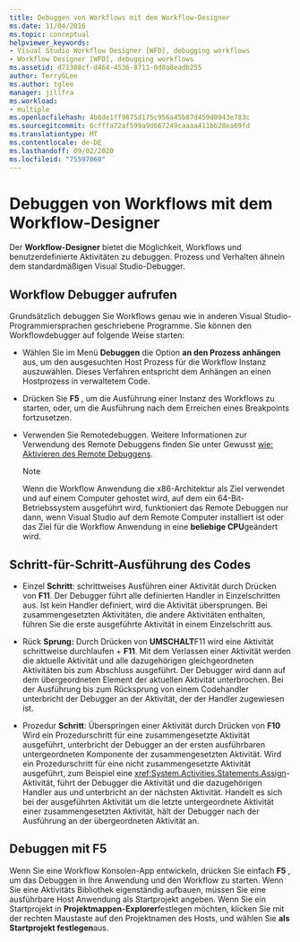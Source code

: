 ```yaml
---
title: Debuggen von Workflows mit dem Workflow-Designer
ms.date: 11/04/2016
ms.topic: conceptual
helpviewer_keywords:
- Visual Studio Workflow Designer [WFD], debugging workflows
- Workflow Designer [WFD], debugging workflows
ms.assetid: d71308cf-d464-4536-8711-0d0a8eadb255
author: TerryGLee
ms.author: tglee
manager: jillfra
ms.workload:
- multiple
ms.openlocfilehash: 4b8de1ff9875d175c956a45b87d459d0943e783c
ms.sourcegitcommit: 6cfffa72af599a9d667249caaaa411bb28ea69fd
ms.translationtype: MT
ms.contentlocale: de-DE
ms.lasthandoff: 09/02/2020
ms.locfileid: "75597060"
---
```

# <a name="debug-workflows-with-the-workflow-designer"></a>Debuggen von Workflows mit dem Workflow-Designer

Der **Workflow-Designer** bietet die Möglichkeit, Workflows und benutzerdefinierte Aktivitäten zu debuggen. Prozess und Verhalten ähneln dem standardmäßigen Visual Studio-Debugger.

## <a name="invoke-the-workflow-debugger"></a>Workflow Debugger aufrufen

Grundsätzlich debuggen Sie Workflows genau wie in anderen Visual Studio-Programmiersprachen geschriebene Programme. Sie können den Workflowdebugger auf folgende Weise starten:

- Wählen Sie im Menü **Debuggen** die Option **an den Prozess anhängen** aus, um den ausgesuchten Host Prozess für die Workflow Instanz auszuwählen. Dieses Verfahren entspricht dem Anhängen an einen Hostprozess in verwaltetem Code.

- Drücken Sie **F5** , um die Ausführung einer Instanz des Workflows zu starten, oder, um die Ausführung nach dem Erreichen eines Breakpoints fortzusetzen.

- Verwenden Sie Remotedebuggen. Weitere Informationen zur Verwendung des Remote Debuggens finden Sie unter Gewusst [wie: Aktivieren des Remote Debuggens](/previous-versions/visualstudio/visual-studio-2010/febz73k0(v=vs.100)).

   > [!NOTE]
   > Wenn die Workflow Anwendung die x86-Architektur als Ziel verwendet und auf einem Computer gehostet wird, auf dem ein 64-Bit-Betriebssystem ausgeführt wird, funktioniert das Remote Debuggen nur dann, wenn Visual Studio auf dem Remote Computer installiert ist oder das Ziel für die Workflow Anwendung in eine **beliebige CPU**geändert wird.

## <a name="step-through-code"></a>Schritt-für-Schritt-Ausführung des Codes

- Einzel **Schritt**: schrittweises Ausführen einer Aktivität durch Drücken von **F11**. Der Debugger führt alle definierten Handler in Einzelschritten aus. Ist kein Handler definiert, wird die Aktivität übersprungen. Bei zusammengesetzten Aktivitäten, die andere Aktivitäten enthalten, führen Sie die erste ausgeführte Aktivität in einem Einzelschritt aus.

- Rück **Sprung:** Durch Drücken von **UMSCHALT**F11 wird eine Aktivität schrittweise durchlaufen + **F11**. Mit dem Verlassen einer Aktivität werden die aktuelle Aktivität und alle dazugehörigen gleichgeordneten Aktivitäten bis zum Abschluss ausgeführt. Der Debugger wird dann auf dem übergeordneten Element der aktuellen Aktivität unterbrochen. Bei der Ausführung bis zum Rücksprung von einem Codehandler unterbricht der Debugger an der Aktivität, der der Handler zugewiesen ist.

- Prozedur **Schritt**: Überspringen einer Aktivität durch Drücken von **F10** Wird ein Prozedurschritt für eine zusammengesetzte Aktivität ausgeführt, unterbricht der Debugger an der ersten ausführbaren untergeordneten Komponente der zusammengesetzten Aktivität. Wird ein Prozedurschritt für eine nicht zusammengesetzte Aktivität ausgeführt, zum Beispiel eine <xref:System.Activities.Statements.Assign>-Aktivität, führt der Debugger die Aktivität und die dazugehörigen Handler aus und unterbricht an der nächsten Aktivität. Handelt es sich bei der ausgeführten Aktivität um die letzte untergeordnete Aktivität einer zusammengesetzten Aktivität, hält der Debugger nach der Ausführung an der übergeordneten Aktivität an.

## <a name="debug-with-f5"></a>Debuggen mit F5

Wenn Sie eine Workflow Konsolen-App entwickeln, drücken Sie einfach **F5** , um das Debuggen in Ihre Anwendung und den Workflow zu starten. Wenn Sie eine Aktivitäts Bibliothek eigenständig aufbauen, müssen Sie eine ausführbare Host Anwendung als Startprojekt angeben. Wenn Sie ein Startprojekt in **Projektmappen-Explorer**festlegen möchten, klicken Sie mit der rechten Maustaste auf den Projektnamen des Hosts, und wählen Sie **als Startprojekt festlegen**aus.
